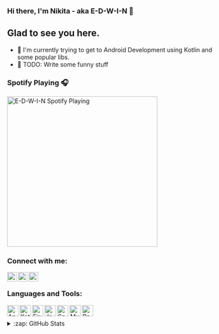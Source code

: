 ### Hi there, I'm Nikita - aka E-D-W-I-N 👋

## Glad to see you here.
- 📱 I'm currently trying to get to Android Development using Kotlin and some popular libs. 
- 🌱 TODO: Write some funny stuff

### Spotify Playing 🎧

[<img src="https://novatorem-e-d-w-i-n.vercel.app/api/spotify" alt="E-D-W-I-N Spotify Playing" width="350" />](https://open.spotify.com/user/nj6m890ilt12s6enx99qbxve3)

### Connect with me:

[<img align="left" alt="E-D-W-I-N | Telegram" width="22px" src="https://cdn.jsdelivr.net/npm/simple-icons@v3/icons/telegram.svg" />][telegram]
[<img align="left" alt="E-D-W-I-N | Vk" width="22px" src="https://cdn.jsdelivr.net/npm/simple-icons@v3/icons/vk.svg" />][vk]
[<img align="left" alt="E-D-W-I-N | Twitter" width="22px" src="https://cdn.jsdelivr.net/npm/simple-icons@v3/icons/twitter.svg" />][twitter]

<br />

### Languages and Tools:

<img align="left" alt="Android Studio" width="26px" src="https://simpleicons.org/icons/androidstudio.svg" />
<img align="left" alt="Kotlin" width="26px" src="https://simpleicons.org/icons/kotlin.svg" />
<img align="left" alt="Firebase" width="26px" src="https://simpleicons.org/icons/firebase.svg" />
<img align="left" alt="Java" width="26px" src="https://simpleicons.org/icons/java.svg" />
<img align="left" alt="Spring" width="26px" src="https://simpleicons.org/icons/spring.svg" />
<img align="left" alt="MySQL" width="26px" src="https://simpleicons.org/icons/mysql.svg" />
<img align="left" alt="PostgreSQL" width="26px" src="https://simpleicons.org/icons/postgresql.svg" />
<br />
<br />

<details>
  <summary>:zap: GitHub Stats</summary>

  <img align="left" alt="E-D-W-I-N's GitHub Stats" src="https://github-readme-stats-e-d-w-i-n.vercel.app/api?username=E-D-W-I-N&show_icons=true&hide_border=true" />

</details>

[vk]: https://vk.com/id431727752
[telegram]: https://t.me/E_D_W_I_N
[twitter]: https://twitter.com/HideButNotSeek
